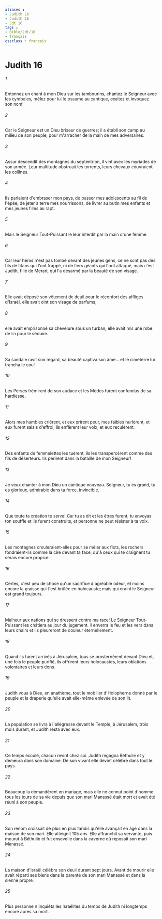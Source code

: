 ```yaml
---
aliases : 
- Judith 16
- Judith 16
- Jdt 16
tags : 
- Bible/Jdt/16
- français
cssclass : français
---
```


# Judith 16

###### 1
Entonnez un chant à mon Dieu sur les tambourins, chantez le Seigneur avec les cymbales, mêlez pour lui le psaume au cantique, exaltez et invoquez son nom!
###### 2
Car le Seigneur est un Dieu briseur de guerres; il a établi son camp au milieu de son peuple, pour m'arracher de la main de mes adversaires.
###### 3
Assur descendit des montagnes du septentrion, il vint avec les myriades de son armée. Leur multitude obstruait les torrents, leurs chevaux couvraient les collines.
###### 4
Ils parlaient d'embraser mon pays, de passer mes adolescents au fil de l'épée, de jeter à terre mes nourrissons, de livrer au butin mes enfants et mes jeunes filles au rapt.
###### 5
Mais le Seigneur Tout-Puissant le leur interdit par la main d'une femme.
###### 6
Car leur héros n'est pas tombé devant des jeunes gens, ce ne sont pas des fils de titans qui l'ont frappé, ni de fiers géants qui l'ont attaqué, mais c'est Judith, fille de Merari, qui l'a désarmé par la beauté de son visage.
###### 7
Elle avait déposé son vêtement de deuil pour le réconfort des affligés d'Israël, elle avait oint son visage de parfums,
###### 8
elle avait emprisonné sa chevelure sous un turban, elle avait mis une robe de lin pour le séduire.
###### 9
Sa sandale ravit son regard, sa beauté captiva son âme... et le cimeterre lui trancha le cou!
###### 10
Les Perses frémirent de son audace et les Mèdes furent confondus de sa hardiesse.
###### 11
Alors mes humbles crièrent, et eux prirent peur, mes faibles hurlèrent, et eux furent saisis d'effroi; ils enflèrent leur voix, et eux reculèrent.
###### 12
Des enfants de femmelettes les tuèrent, ils les transpercèrent comme des fils de déserteurs. Ils périrent dans la bataille de mon Seigneur!
###### 13
Je veux chanter à mon Dieu un cantique nouveau. Seigneur, tu es grand, tu es glorieux, admirable dans ta force, invincible.
###### 14
Que toute ta création te serve! Car tu as dit et les êtres furent, tu envoyas ton souffle et ils furent construits, et personne ne peut résister à ta voix.
###### 15
Les montagnes crouleraient-elles pour se mêler aux flots, les rochers fondraient-ils comme la cire devant ta face, qu'à ceux qui te craignent tu serais encore propice.
###### 16
Certes, c'est peu de chose qu'un sacrifice d'agréable odeur, et moins encore la graisse qui t'est brûlée en holocauste; mais qui craint le Seigneur est grand toujours.
###### 17
Malheur aux nations qui se dressent contre ma race! Le Seigneur Tout-Puissant les châtiera au jour du jugement. Il enverra le feu et les vers dans leurs chairs et ils pleureront de douleur éternellement.
###### 18
Quand ils furent arrivés à Jérusalem, tous se prosternèrent devant Dieu et, une fois le peuple purifié, ils offrirent leurs holocaustes, leurs oblations volontaires et leurs dons.
###### 19
Judith voua à Dieu, en anathème, tout le mobilier d'Holopherne donné par le peuple et la draperie qu'elle avait elle-même enlevée de son lit.
###### 20
La population se livra à l'allégresse devant le Temple, à Jérusalem, trois mois durant, et Judith resta avec eux.
###### 21
Ce temps écoulé, chacun revint chez soi. Judith regagna Béthulie et y demeura dans son domaine. De son vivant elle devint célèbre dans tout le pays.
###### 22
Beaucoup la demandèrent en mariage, mais elle ne connut point d'homme tous les jours de sa vie depuis que son mari Manassé était mort et avait été réuni à son peuple.
###### 23
Son renom croissait de plus en plus tandis qu'elle avançait en âge dans la maison de son mari. Elle atteignit 105 ans. Elle affranchit sa servante, puis mourut à Béthulie et fut ensevelie dans la caverne où reposait son mari Manassé.
###### 24
La maison d'Israël célébra son deuil durant sept jours. Avant de mourir elle avait réparti ses biens dans la parenté de son mari Manassé et dans la sienne propre.
###### 25
Plus personne n'inquiéta les Israélites du temps de Judith ni longtemps encore après sa mort.
